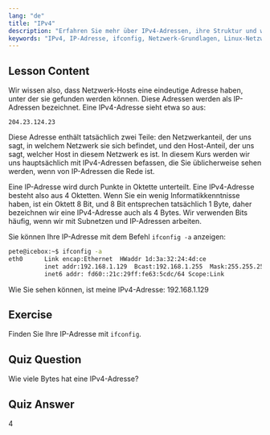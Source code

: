 ```yaml
---
lang: "de"
title: "IPv4"
description: "Erfahren Sie mehr über IPv4-Adressen, ihre Struktur und wie Sie Ihre IP mit ifconfig finden. Verstehen Sie die Grundlagen der Netzwerktechnik für Linux-Anfänger."
keywords: "IPv4, IP-Adresse, ifconfig, Netzwerk-Grundlagen, Linux-Netzwerk, Anfänger, Tutorial, Anleitung"
---
```


## Lesson Content

Wir wissen also, dass Netzwerk-Hosts eine eindeutige Adresse haben, unter der sie gefunden werden können. Diese Adressen werden als IP-Adressen bezeichnet. Eine IPv4-Adresse sieht etwa so aus:

```
204.23.124.23
```

Diese Adresse enthält tatsächlich zwei Teile: den Netzwerkanteil, der uns sagt, in welchem Netzwerk sie sich befindet, und den Host-Anteil, der uns sagt, welcher Host in diesem Netzwerk es ist. In diesem Kurs werden wir uns hauptsächlich mit IPv4-Adressen befassen, die Sie üblicherweise sehen werden, wenn von IP-Adressen die Rede ist.

Eine IP-Adresse wird durch Punkte in Oktette unterteilt. Eine IPv4-Adresse besteht also aus 4 Oktetten. Wenn Sie ein wenig Informatikkenntnisse haben, ist ein Oktett 8 Bit, und 8 Bit entsprechen tatsächlich 1 Byte, daher bezeichnen wir eine IPv4-Adresse auch als 4 Bytes. Wir verwenden Bits häufig, wenn wir mit Subnetzen und IP-Adressen arbeiten.

Sie können Ihre IP-Adresse mit dem Befehl `ifconfig -a` anzeigen:

```bash
pete@icebox:~$ ifconfig -a
eth0      Link encap:Ethernet  HWaddr 1d:3a:32:24:4d:ce
          inet addr:192.168.1.129  Bcast:192.168.1.255  Mask:255.255.255.0
          inet6 addr: fd60::21c:29ff:fe63:5cdc/64 Scope:Link
```

Wie Sie sehen können, ist meine IPv4-Adresse: 192.168.1.129

## Exercise

Finden Sie Ihre IP-Adresse mit `ifconfig`.

## Quiz Question

Wie viele Bytes hat eine IPv4-Adresse?

## Quiz Answer

4
